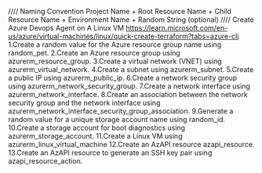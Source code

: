 //// Naming Convention
Project Name + Root Resource Name + Child Resource Name + Environment Name + Random String (optional)
//// Create Azure Devops Agent on A Linux VM
https://learn.microsoft.com/en-us/azure/virtual-machines/linux/quick-create-terraform?tabs=azure-cli
1.Create a random value for the Azure resource group name using random_pet.
2.Create an Azure resource group using azurerm_resource_group.
3.Create a virtual network (VNET) using azurerm_virtual_network.
4.Create a subnet using azurerm_subnet.
5.Create a public IP using azurerm_public_ip.
6.Create a network security group using azurerm_network_security_group.
7.Create a network interface using azurerm_network_interface.
8.Create an association between the network security group and the network interface using azurerm_network_interface_security_group_association.
9.Generate a random value for a unique storage account name using random_id.
10.Create a storage account for boot diagnostics using azurerm_storage_account.
11.Create a Linux VM using azurerm_linux_virtual_machine
12.Create an AzAPI resource azapi_resource.
13.Create an AzAPI resource to generate an SSH key pair using azapi_resource_action.
